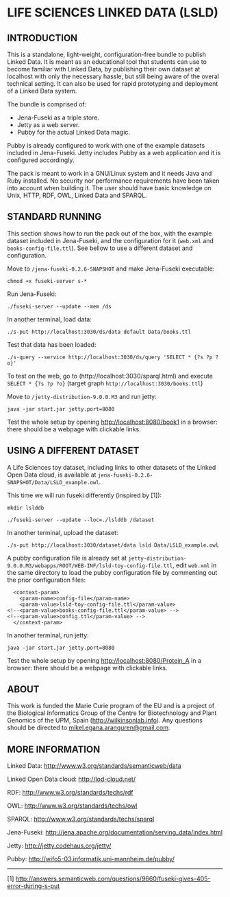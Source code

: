 
# LIFE SCIENCES LINKED DATA (LSLD)

## INTRODUCTION

This is a standalone, light-weight, configuration-free bundle to publish Linked
Data. It is meant as an educational tool that students can use to become
familiar with Linked Data, by publishing their own dataset at localhost with
only the necessary hassle, but still being aware of the overal technical
setting. It can also be used for rapid prototyping and deployment of a Linked
Data system. 

The bundle is comprised of:

- Jena-Fuseki as a triple store.
- Jetty as a web server.
- Pubby for the actual Linked Data magic. 

Pubby is already configured to work with one of the example datasets included in
Jena-Fuseki. Jetty includes Pubby as a web application and it is configured
accordingly.

The pack is meant to work in a GNU/Linux system and it needs Java and Ruby
installed. No security nor performance requirements have been taken into account
when building it. The user should have basic knowledge on Unix, HTTP, RDF, OWL,
Linked Data and SPARQL. 

## STANDARD RUNNING

This section shows how to run the pack out of the box, with the example dataset
included in Jena-Fuseki, and the configuration for it (`web.xml` and
`books-config-file.ttl`). See bellow to use a different dataset and configuration.

Move to `/jena-fuseki-0.2.6-SNAPSHOT` and make Jena-Fuseki executable:

`chmod +x fuseki-server s-*`

Run Jena-Fuseki:

`./fuseki-server --update --mem /ds`

In another terminal, load data:

`./s-put http://localhost:3030/ds/data default Data/books.ttl`

Test that data has been loaded:

`./s-query --service http://localhost:3030/ds/query 'SELECT * {?s ?p ?o}'`

To test on the web, go to (http://localhost:3030/sparql.html) and execute `SELECT * {?s ?p ?o}`
(target graph `http://localhost:3030/books.ttl`)

Move to `/jetty-distribution-9.0.0.M3` and run jetty:

`java -jar start.jar jetty.port=8080`

Test the whole setup by opening [http://localhost:8080/book1](http://localhost:8080/book1) in a browser: there
should be a webpage with clickable links.

## USING A DIFFERENT DATASET

A Life Sciences toy dataset, including links to other datasets of the Linked
Open Data cloud, is available at
`jena-fuseki-0.2.6-SNAPSHOT/Data/LSLD_example.owl`.

This time we will run fuseki differently (inspired by [1]): 

`mkdir lslddb`

`./fuseki-server --update --loc=./lslddb /dataset`

In another terminal, upload the dataset:

`./s-put http://localhost:3030/dataset/data lsld Data/LSLD_example.owl`

A pubby configuration file is already set at
`jetty-distribution-9.0.0.M3/webapps/ROOT/WEB-INF/lsld-toy-config-file.ttl`, edit
`web.xml` in the same directory to load the pubby configuration file by commenting
out the prior configuration files:

```
  <context-param>
    <param-name>config-file</param-name>
    <param-value>lsld-toy-config-file.ttl</param-value>
<!--<param-value>books-config-file.ttl</param-value> -->
<!--<param-value>config.ttl</param-value> -->
  </context-param>
```
  
In another terminal, run jetty:

`java -jar start.jar jetty.port=8080`

Test the whole setup by opening [http://localhost:8080/Protein_A](http://localhost:8080/Protein_A) in a browser:
there should be a webpage with clickable links.

## ABOUT

This work is funded the Marie Curie program of the EU and is a project of the
Biological Informatics Group of the Centre for Biotechnology and Plant Genomics
of the UPM, Spain (http://wilkinsonlab.info). Any questions should be directed
to mikel.egana.aranguren@gmail.com. 

## MORE INFORMATION

Linked Data: http://www.w3.org/standards/semanticweb/data

Linked Open Data cloud: http://lod-cloud.net/

RDF: http://www.w3.org/standards/techs/rdf

OWL: http://www.w3.org/standards/techs/owl

SPARQL: http://www.w3.org/standards/techs/sparql

Jena-Fuseki: http://jena.apache.org/documentation/serving_data/index.html

Jetty: http://jetty.codehaus.org/jetty/

Pubby: http://wifo5-03.informatik.uni-mannheim.de/pubby/

---

[1] http://answers.semanticweb.com/questions/9660/fuseki-gives-405-error-during-s-put
